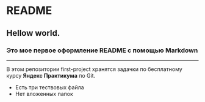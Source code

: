 # README
## Hellow world.
### Это мое первое оформление README с помощью Markdown
---
В этом репозитории first-project хранятся задачки по 
бесплатному курсу **Яндекс Практикума** по Git.
* Есть три тествовых файла
* Нет вложенных папок
